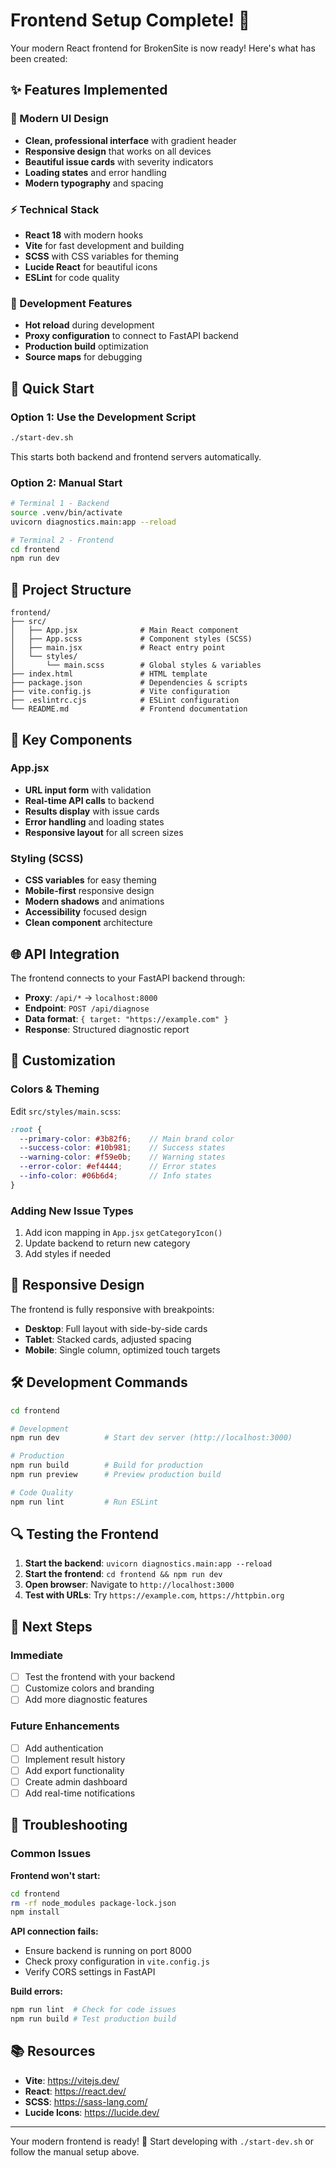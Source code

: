 # Frontend Setup Complete! 🎉

Your modern React frontend for BrokenSite is now ready! Here's what has been created:

## ✨ Features Implemented

### 🎨 Modern UI Design
- **Clean, professional interface** with gradient header
- **Responsive design** that works on all devices
- **Beautiful issue cards** with severity indicators
- **Loading states** and error handling
- **Modern typography** and spacing

### ⚡ Technical Stack
- **React 18** with modern hooks
- **Vite** for fast development and building
- **SCSS** with CSS variables for theming
- **Lucide React** for beautiful icons
- **ESLint** for code quality

### 🔧 Development Features
- **Hot reload** during development
- **Proxy configuration** to connect to FastAPI backend
- **Production build** optimization
- **Source maps** for debugging

## 🚀 Quick Start

### Option 1: Use the Development Script
```bash
./start-dev.sh
```
This starts both backend and frontend servers automatically.

### Option 2: Manual Start
```bash
# Terminal 1 - Backend
source .venv/bin/activate
uvicorn diagnostics.main:app --reload

# Terminal 2 - Frontend
cd frontend
npm run dev
```

## 📁 Project Structure

```
frontend/
├── src/
│   ├── App.jsx              # Main React component
│   ├── App.scss             # Component styles (SCSS)
│   ├── main.jsx             # React entry point
│   └── styles/
│       └── main.scss        # Global styles & variables
├── index.html               # HTML template
├── package.json             # Dependencies & scripts
├── vite.config.js           # Vite configuration
├── .eslintrc.cjs            # ESLint configuration
└── README.md                # Frontend documentation
```

## 🎯 Key Components

### App.jsx
- **URL input form** with validation
- **Real-time API calls** to backend
- **Results display** with issue cards
- **Error handling** and loading states
- **Responsive layout** for all screen sizes

### Styling (SCSS)
- **CSS variables** for easy theming
- **Mobile-first** responsive design
- **Modern shadows** and animations
- **Accessibility** focused design
- **Clean component** architecture

## 🌐 API Integration

The frontend connects to your FastAPI backend through:

- **Proxy**: `/api/*` → `localhost:8000`
- **Endpoint**: `POST /api/diagnose`
- **Data format**: `{ target: "https://example.com" }`
- **Response**: Structured diagnostic report

## 🎨 Customization

### Colors & Theming
Edit `src/styles/main.scss`:
```scss
:root {
  --primary-color: #3b82f6;    // Main brand color
  --success-color: #10b981;    // Success states
  --warning-color: #f59e0b;    // Warning states
  --error-color: #ef4444;      // Error states
  --info-color: #06b6d4;       // Info states
}
```

### Adding New Issue Types
1. Add icon mapping in `App.jsx` `getCategoryIcon()`
2. Update backend to return new category
3. Add styles if needed

## 📱 Responsive Design

The frontend is fully responsive with breakpoints:
- **Desktop**: Full layout with side-by-side cards
- **Tablet**: Stacked cards, adjusted spacing
- **Mobile**: Single column, optimized touch targets

## 🛠 Development Commands

```bash
cd frontend

# Development
npm run dev          # Start dev server (http://localhost:3000)

# Production
npm run build        # Build for production
npm run preview      # Preview production build

# Code Quality
npm run lint         # Run ESLint
```

## 🔍 Testing the Frontend

1. **Start the backend**: `uvicorn diagnostics.main:app --reload`
2. **Start the frontend**: `cd frontend && npm run dev`
3. **Open browser**: Navigate to `http://localhost:3000`
4. **Test with URLs**: Try `https://example.com`, `https://httpbin.org`

## 🎯 Next Steps

### Immediate
- [ ] Test the frontend with your backend
- [ ] Customize colors and branding
- [ ] Add more diagnostic features

### Future Enhancements
- [ ] Add authentication
- [ ] Implement result history
- [ ] Add export functionality
- [ ] Create admin dashboard
- [ ] Add real-time notifications

## 🐛 Troubleshooting

### Common Issues

**Frontend won't start:**
```bash
cd frontend
rm -rf node_modules package-lock.json
npm install
```

**API connection fails:**
- Ensure backend is running on port 8000
- Check proxy configuration in `vite.config.js`
- Verify CORS settings in FastAPI

**Build errors:**
```bash
npm run lint  # Check for code issues
npm run build # Test production build
```

## 📚 Resources

- **Vite**: https://vitejs.dev/
- **React**: https://react.dev/
- **SCSS**: https://sass-lang.com/
- **Lucide Icons**: https://lucide.dev/

---

Your modern frontend is ready! 🚀 Start developing with `./start-dev.sh` or follow the manual setup above.
